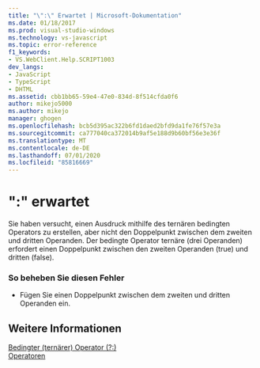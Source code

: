 ```yaml
---
title: "\":\" Erwartet | Microsoft-Dokumentation"
ms.date: 01/18/2017
ms.prod: visual-studio-windows
ms.technology: vs-javascript
ms.topic: error-reference
f1_keywords:
- VS.WebClient.Help.SCRIPT1003
dev_langs:
- JavaScript
- TypeScript
- DHTML
ms.assetid: cbb1bb65-59e4-47e0-834d-8f514cfda0f6
author: mikejo5000
ms.author: mikejo
manager: ghogen
ms.openlocfilehash: bcb5d395ac322b6fd1daed2bfd9da1fe76f57e3a
ms.sourcegitcommit: ca777040ca372014b9af5e188d9b60bf56e3e36f
ms.translationtype: MT
ms.contentlocale: de-DE
ms.lasthandoff: 07/01/2020
ms.locfileid: "85816669"
---
```

# <a name="expected-"></a>":" erwartet
Sie haben versucht, einen Ausdruck mithilfe des ternären bedingten Operators zu erstellen, aber nicht den Doppelpunkt zwischen dem zweiten und dritten Operanden. Der bedingte Operator ternäre (drei Operanden) erfordert einen Doppelpunkt zwischen den zweiten Operanden (true) und dritten (false).  
  
### <a name="to-correct-this-error"></a>So beheben Sie diesen Fehler  
  
- Fügen Sie einen Doppelpunkt zwischen dem zweiten und dritten Operanden ein.  
  
## <a name="see-also"></a>Weitere Informationen  
 [Bedingter (ternärer) Operator (?:)](../../javascript/reference/conditional-ternary-operator-decrement-javascript.md)   
 [Operatoren](../../javascript/operators-javascript.md)